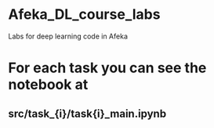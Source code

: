 # Afeka_DL_course_labs
Labs for deep learning code in Afeka

# For each task you can see the notebook at
## src/task_{i}/task{i}_main.ipynb
